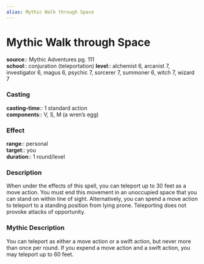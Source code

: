 ```yaml
---
alias: Mythic Walk through Space
---
```


# Mythic Walk through Space

**source**:: Mythic Adventures pg. 111  
**school**:: conjuration (teleportation)
**level**:: alchemist 6, arcanist 7, investigator 6, magus 6, psychic 7, sorcerer 7, summoner 6, witch 7, wizard 7

### Casting 

**casting-time**:: 1 standard action  
**components**:: V, S, M (a wren’s egg)

### Effect 

**range**:: personal  
**target**:: you  
**duration**:: 1 round/level

### Description 

When under the effects of this spell, you can teleport up to 30 feet as a move action. You must end this movement in an unoccupied space that you can stand on within line of sight. Alternatively, you can spend a move action to teleport to a standing position from lying prone. Teleporting does not provoke attacks of opportunity.

### Mythic Description

You can teleport as either a move action or a swift action, but never more than once per round. If you expend a move action and a swift action, you may teleport up to 60 feet.
